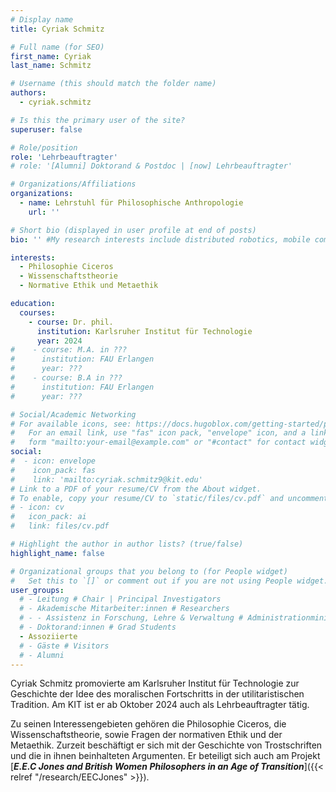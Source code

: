 ```yaml
---
# Display name
title: Cyriak Schmitz

# Full name (for SEO)
first_name: Cyriak
last_name: Schmitz

# Username (this should match the folder name)
authors:
  - cyriak.schmitz

# Is this the primary user of the site?
superuser: false

# Role/position
role: 'Lehrbeauftragter'
# role: '[Alumni] Doktorand & Postdoc | [now] Lehrbeauftragter'

# Organizations/Affiliations
organizations:
  - name: Lehrstuhl für Philosophische Anthropologie
    url: ''

# Short bio (displayed in user profile at end of posts)
bio: '' #My research interests include distributed robotics, mobile computing and programmable matter.

interests:
  - Philosophie Ciceros
  - Wissenschaftstheorie
  - Normative Ethik und Metaethik

education:
  courses:
    - course: Dr. phil. 
      institution: Karlsruher Institut für Technologie
      year: 2024
#    - course: M.A. in ???
#      institution: FAU Erlangen
#      year: ???
#    - course: B.A in ??? 
#      institution: FAU Erlangen
#      year: ???

# Social/Academic Networking
# For available icons, see: https://docs.hugoblox.com/getting-started/page-builder/#icons
#   For an email link, use "fas" icon pack, "envelope" icon, and a link in the
#   form "mailto:your-email@example.com" or "#contact" for contact widget.
social:
#  - icon: envelope
#    icon_pack: fas
#    link: 'mailto:cyriak.schmitz9@kit.edu'
# Link to a PDF of your resume/CV from the About widget.
# To enable, copy your resume/CV to `static/files/cv.pdf` and uncomment the lines below.
# - icon: cv
#   icon_pack: ai
#   link: files/cv.pdf

# Highlight the author in author lists? (true/false)
highlight_name: false

# Organizational groups that you belong to (for People widget)
#   Set this to `[]` or comment out if you are not using People widget.
user_groups:
  # - Leitung # Chair | Principal Investigators
  # - Akademische Mitarbeiter:innen # Researchers
  # - - Assistenz in Forschung, Lehre & Verwaltung # Administrationministration
  # - Doktorand:innen # Grad Students
  - Assoziierte
  # - Gäste # Visitors
  # - Alumni
---
```


Cyriak Schmitz promovierte am Karlsruher Institut für Technologie zur Geschichte der Idee des moralischen Fortschritts in der utilitaristischen Tradition. Am KIT ist er ab Oktober 2024 auch als Lehrbeauftragter tätig. 

Zu seinen Interessengebieten gehören die Philosophie Ciceros, die Wissenschaftstheorie, sowie Fragen der normativen Ethik und der Metaethik. Zurzeit beschäftigt er sich mit der Geschichte von Trostschriften und die in ihnen beinhalteten Argumenten. Er beteiligt sich auch am Projekt [**_E.E.C Jones and British Women Philosophers in an Age of Transition_**]({{< relref "/research/EECJones" >}}).


